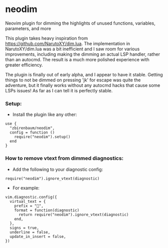 # neodim
Neovim plugin for dimming the highlights of unused functions, variables, parameters, and more

This plugin takes heavy inspiration from https://github.com/NarutoXY/dim.lua. The implementation in NarutoXY/dim.lua was a bit inefficient and I saw room for various improvements, including making the dimming an actual LSP handler, rather than an autocmd. The result is a much more polished experience with greater efficiency.

The plugin is finally out of early alpha, and I appear to have it stable. Getting things to not be dimmed on pressing 'jk' for escape was quite the adventure, but it finally works without any autocmd hacks that cause some LSPs issues! As far as I can tell it is perfectly stable.

### Setup:

- Install the plugin like any other:
```
use {
  "zbirenbaum/neodim",
  config = function ()
    require("neodim").setup()
  end
}
```
### How to remove vtext from dimmed diagnostics: 
- Add the following to your diagnostic config:

`require("neodim").ignore_vtext(diagnostic)`

- For example:

```
vim.diagnostic.config({
  virtual_text = {
    prefix = "",
    format = function(diagnostic)
      return require("neodim").ignore_vtext(diagnostic)
    end,
  },
  signs = true,
  underline = false,
  update_in_insert = false,
})
```
